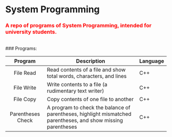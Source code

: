 # System Programming

### <font color = "red"> A repo of programs of System Programming, intended for university students.</font>

<br>
### Programs:

| Program | Description | Language |
|:-------:|-------------|----------|
|  File Read      |Read contents of a file and show total words, characters, and lines          | C++ |
|   File Write      |Write contents to a file (a rudimentary text writer)              | C++          |
|   File Copy      |Copy contents of one file to another             | C++          |
|Parentheses Check|A program to check the balance of parentheses, highlight mismatched parentheses, and show missing parentheses|C++|
